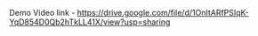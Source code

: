 Demo Video link - https://drive.google.com/file/d/1OnItARfPSIqK-YqD854D0Qb2hTkLL41X/view?usp=sharing
